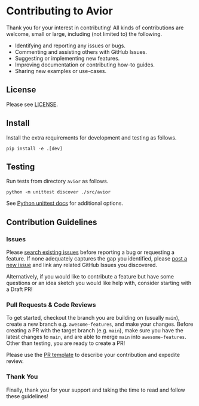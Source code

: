 
# Contributing to Avior

Thank you for your interest in contributing! All kinds of contributions are welcome, small or large, including (not limited to) the following. 

- Identifying and reporting any issues or bugs.
- Commenting and assisting others with GitHub Issues.
- Suggesting or implementing new features.
- Improving documentation or contributing how-to guides. 
- Sharing new examples or use-cases.
<!-- - Spreading the word -->

## License

Please see [LICENSE](LICENSE).

## Install

Install the extra requirements for development and testing as follows.
```
pip install -e .[dev]
```

## Testing
Run tests from directory `avior` as follows.
```
python -m unittest discover ./src/avior
```
See [Python unittest docs](https://docs.python.org/3/library/unittest.html) for additional options.


## Contribution Guidelines

### Issues

Please [search existing issues](https://github.com/foundrytechnologies/avior/issues/) before reporting a bug or requesting a feature. If none adequately captures the gap you identified, please [post a new issue](https://github.com/foundrytechnologies/avior/issues/new) and link any related GitHub Issues you discovered.

Alternatively, if you would like to contribute a feature but have some questions or an idea sketch you would like help with, consider starting with a Draft PR! 

### Pull Requests & Code Reviews

To get started, checkout the branch you are building on (usually `main`), create a new branch e.g. `awesome-features`, and make your changes. Before creating a PR with the target branch (e.g. `main`), make sure you have the latest changes to `main`, and are able to merge `main` into `awesome-features`. Other than testing, you are ready to create a PR!

Please use the [PR template](.github/pull_request_template.md) to describe your contribution and expedite review.

### Thank You

Finally, thank you for your support and taking the time to read and follow these guidelines!